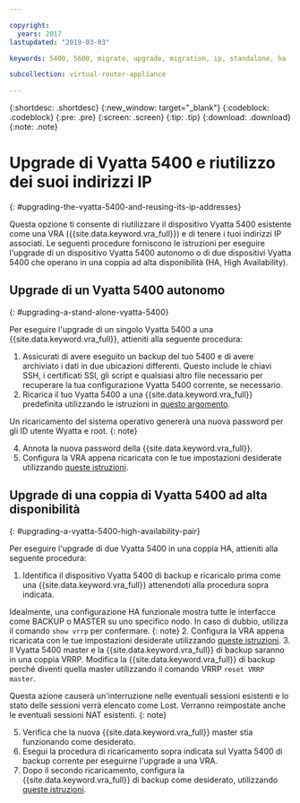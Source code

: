 ```yaml
---

copyright:
  years: 2017
lastupdated: "2019-03-03"

keywords: 5400, 5600, migrate, upgrade, migration, ip, standalone, ha

subcollection: virtual-router-appliance

---
```


{:shortdesc: .shortdesc}
{:new_window: target="_blank"}
{:codeblock: .codeblock}
{:pre: .pre}
{:screen: .screen}
{:tip: .tip}
{:download: .download}
{:note: .note}

# Upgrade di Vyatta 5400 e riutilizzo dei suoi indirizzi IP
{: #upgrading-the-vyatta-5400-and-reusing-its-ip-addresses}

Questa opzione ti consente di riutilizzare il dispositivo Vyatta 5400 esistente come una VRA ({{site.data.keyword.vra_full}}) e di tenere i tuoi indirizzi IP associati. Le seguenti procedure forniscono le istruzioni per eseguire l'upgrade di un dispositivo Vyatta 5400 autonomo o di due dispositivi Vyatta 5400 che operano in una coppia ad alta disponibilità (HA, High Availability).

## Upgrade di un Vyatta 5400 autonomo
{: #upgrading-a-stand-alone-vyatta-5400}

Per eseguire l'upgrade di un singolo Vyatta 5400 a una {{site.data.keyword.vra_full}}, attieniti alla seguente procedura:

1. Assicurati di avere eseguito un backup del tuo 5400 e di avere archiviato i dati in due ubicazioni differenti. Questo include le chiavi SSH, i certificati SSl, gli script e qualsiasi altro file necessario per recuperare la tua configurazione Vyatta 5400 corrente, se necessario.
2. Ricarica il tuo Vyatta 5400 a una {{site.data.keyword.vra_full}} predefinita utilizzando le istruzioni in [questo argomento](/docs/infrastructure/virtual-router-appliance?topic=virtual-router-appliance-reloading-the-os).

  Un ricaricamento del sistema operativo genererà una nuova password per gli ID utente Wyatta e root.
  {: note}

4. Annota la nuova password della {{site.data.keyword.vra_full}}.
5. Configura la VRA appena ricaricata con le tue impostazioni desiderate utilizzando [queste istruzioni](/docs/infrastructure/virtual-router-appliance?topic=virtual-router-appliance-accessing-and-configuring-the-ibm-virtual-router-appliance).

## Upgrade di una coppia di Vyatta 5400 ad alta disponibilità
{: #upgrading-a-vyatta-5400-high-availability-pair}

Per eseguire l'upgrade di due Vyatta 5400 in una coppia HA, attieniti alla seguente procedura:

1. Identifica il dispositivo Vyatta 5400 di backup e ricaricalo prima come una {{site.data.keyword.vra_full}} attenendoti alla procedura sopra indicata.

  Idealmente, una configurazione HA funzionale mostra tutte le interfacce come BACKUP o MASTER su uno specifico nodo. In caso di dubbio, utilizza il comando `show vrrp` per confermare.
  {: note}
2. Configura la VRA appena ricaricata con le tue impostazioni desiderate utilizzando [queste istruzioni](/docs/infrastructure/virtual-router-appliance?topic=virtual-router-appliance-accessing-and-configuring-the-ibm-virtual-router-appliance).
3. Il Vyatta 5400 master e la {{site.data.keyword.vra_full}} di backup saranno in una coppia VRRP. Modifica la {{site.data.keyword.vra_full}} di backup perché diventi quella master utilizzando il comando VRRP `reset VRRP master`.

  Questa azione causerà un'interruzione nelle eventuali sessioni esistenti e lo stato delle sessioni verrà elencato come Lost. Verranno reimpostate anche le eventuali sessioni NAT esistenti.
  {: note}

5. Verifica che la nuova {{site.data.keyword.vra_full}} master stia funzionando come desiderato.
6. Esegui la procedura di ricaricamento sopra indicata sul Vyatta 5400 di backup corrente per eseguirne l'upgrade a una VRA.
7. Dopo il secondo ricaricamento, configura la {{site.data.keyword.vra_full}} di backup come desiderato, utilizzando [queste istruzioni](/docs/infrastructure/virtual-router-appliance?topic=virtual-router-appliance-accessing-and-configuring-the-ibm-virtual-router-appliance).
